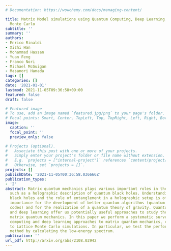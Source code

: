 ```yaml
---
# Documentation: https://wowchemy.com/docs/managing-content/

title: Matrix Model simulations using Quantum Computing, Deep Learning, and Lattice
  Monte Carlo
subtitle: ''
summary: ''
authors:
- Enrico Rinaldi
- Xizhi Han
- Mohammad Hassan
- Yuan Feng
- Franco Nori
- Michael McGuigan
- Masanori Hanada
tags: []
categories: []
date: '2021-01-01'
lastmod: 2021-11-05T09:36:58+09:00
featured: false
draft: false

# Featured image
# To use, add an image named `featured.jpg/png` to your page's folder.
# Focal points: Smart, Center, TopLeft, Top, TopRight, Left, Right, BottomLeft, Bottom, BottomRight.
image:
  caption: ''
  focal_point: ''
  preview_only: false

# Projects (optional).
#   Associate this post with one or more of your projects.
#   Simply enter your project's folder or file name without extension.
#   E.g. `projects = ["internal-project"]` references `content/project/deep-learning/index.md`.
#   Otherwise, set `projects = []`.
projects: []
publishDate: '2021-11-05T00:36:58.036666Z'
publication_types:
- '2'
abstract: Matrix quantum mechanics plays various important roles in theoretical physics,
  such as a holographic description of quantum black holes. Understanding quantum
  black holes and the role of entanglement in a holographic setup is of paramount
  importance for the development of better quantum algorithms (quantum error correction
  codes) and for the realization of a quantum theory of gravity. Quantum computing
  and deep learning offer us potentially useful approaches to study the dynamics of
  matrix quantum mechanics. In this paper we perform a systematic survey for quantum
  computing and deep learning approaches to matrix quantum mechanics, comparing them
  to Lattice Monte Carlo simulations. In particular, we test the performance of each
  method by calculating the low-energy spectrum.
publication: ''
url_pdf: http://arxiv.org/abs/2108.02942
---
```

